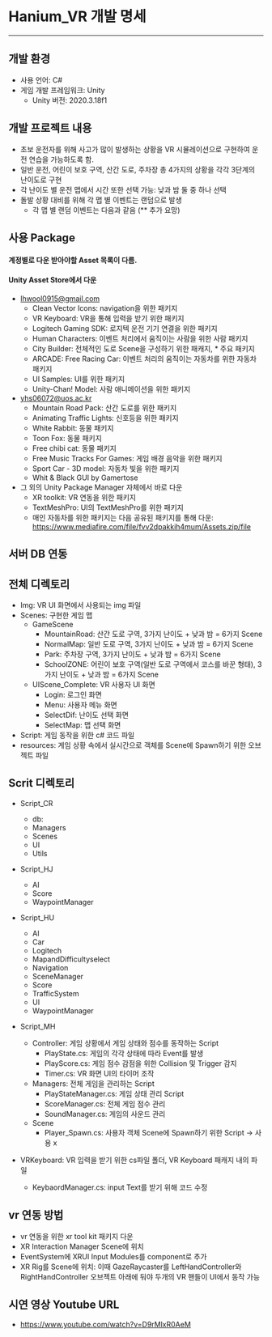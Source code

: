 # Hanium_VR 개발 명세 
--------------

## 개발 환경
- 사용 언어: C#
- 게임 개발 프레임워크: Unity
    - Unity 버전: 2020.3.18f1 

## 개발 프로젝트 내용
- 초보 운전자를 위해 사고가 많이 발생하는 상황을 VR 시뮬레이션으로 구현하여 운전 연습을 가능하도록 함.
- 일반 운전, 어린이 보호 구역, 산간 도로, 주차장 총 4가지의 상황을 각각 3단계의 난이도로 구현 
- 각 난이도 별 운전 맵에서 시간 또한 선택 가능: 낮과 밤 둘 중 하나 선택 
- 돌발 상황 대비를 위해 각 맵 별 이벤트는 랜덤으로 발생 
    - 각 맵 별 랜덤 이벤트는 다음과 같음 (** 추가 요망)

## 사용 Package
#### 계정별로 다운 받아야할 Asset 목록이 다름.
#### Unity Asset Store에서 다운 
- lhwool0915@gmail.com
    - Clean Vector Icons: navigation을 위한 패키지
    - VR Keyboard: VR을 통해 입력을 받기 위한 패키지
    - Logitech Gaming SDK: 로지텍 운전 기기 연결을 위한 패키지
    - Human Characters: 이벤트 처리에서 움직이는 사람을 위한 사람 패키지
    - City Builder: 전체적인 도로 Scene을 구성하기 위한 패캐지, * 주요 패키지
    - ARCADE: Free Racing Car: 이벤트 처리의 움직이는 자동차를 위한 자동차 패키지
    - UI Samples: UI를 위한 패키지
    - Unity-Chan! Model: 사람 애니메이션을 위한 패키지
- yhs06072@uos.ac.kr 
    - Mountain Road Pack: 산간 도로를 위한 패키지
    - Animating Traffic Lights: 신호등을 위한 패키지
    - White Rabbit: 동물 패키지
    - Toon Fox: 동물 패키지
    - Free chibi cat: 동물 패키지
    - Free Music Tracks For Games: 게임 배경 음악을 위한 패키지
    - Sport Car - 3D model: 자동차 빛을 위한 패키지
    - Whit & Black GUI by Gamertose
- 그 외의 Unity Package Manager 자체에서 바로 다운 
    - XR toolkit: VR 연동을 위한 패키지
    - TextMeshPro: UI의 TextMeshPro를 위한 패키지
    - 매인 자동차를 위한 패키지는 다음 공유된 패키지를 통해 다운: https://www.mediafire.com/file/fvv2dpakkih4mum/Assets.zip/file



## 서버 DB 연동

## 전체 디렉토리
- Img: VR UI 화면에서 사용되는 img 파일
- Scenes: 구현한 게임 맵
    - GameScene
        - MountainRoad: 산간 도로 구역, 3가지 난이도 + 낮과 밤 = 6가지 Scene
        - NormalMap: 일반 도로 구역, 3가지 난이도 + 낮과 밤 = 6가지 Scene
        - Park: 주차장 구역, 3가지 난이도 + 낮과 밤 = 6가지 Scene
        - SchoolZONE: 어린이 보호 구역(일반 도로 구역에서 코스를 바꾼 형태), 3가지 난이도 + 낮과 밤 = 6가지 Scene
    - UIScene_Complete: VR 사용자 UI 화면
        - Login: 로그인 화면
        - Menu: 사용자 메뉴 화면
        - SelectDif: 난이도 선택 화면
        - SelectMap: 맵 선택 화면
- Script: 게임 동작을 위한 c# 코드 파일
- resources: 게임 상황 속에서 실시간으로 객체를 Scene에 Spawn하기 위한 오브젝트 파일

## Scrit 디렉토리 
- Script_CR
    - db:
    - Managers
    - Scenes
    - UI
    - Utils
- Script_HJ
    - AI
    - Score
    - WaypointManager
- Script_HU
    - AI
    - Car
    - Logitech
    - MapandDifficultyselect
    - Navigation
    - SceneManager
    - Score
    - TrafficSystem
    - UI
    - WaypointManager
- Script_MH
    - Controller: 게임 상황에서 게임 상태와 점수를 동작하는 Script
        - PlayState.cs: 게임의 각각 상태에 따라 Event를 발생
        - PlayScore.cs: 게임 점수 감점을 위한 Collision 및 Trigger 감지
        - Timer.cs: VR 화면 UI의 타이머 조작
    - Managers: 전체 게임을 관리하는 Script
        - PlayStateManager.cs: 게임 상태 관리 Script
        - ScoreManager.cs: 전체 게임 점수 관리
        - SoundManager.cs: 게임의 사운드 관리
    - Scene
        - Player_Spawn.cs: 사용자 객체 Scene에 Spawn하기 위한 Script -> 사용 x

- VRKeyboard: VR 입력을 받기 위한 cs파일 폴더, VR Keyboard 패캐지 내의 파일
    - KeybaordManager.cs: input Text를 받기 위해 코드 수정

## vr 연동 방법 
- vr 연동을 위한 xr tool kit 패키지 다운 
- XR Interaction Manager Scene에 위치
- EventSystem에 XRUI Input Modules를 component로 추가
- XR Rig를 Scene에 위치: 이때 GazeRaycaster를 LeftHandController와 RightHandController 오브젝트 아래에 둬야 두개의 VR 핸들이 UI에서 동작 가능

## 시연 영상 Youtube URL
- https://www.youtube.com/watch?v=D9rMlxR0AeM